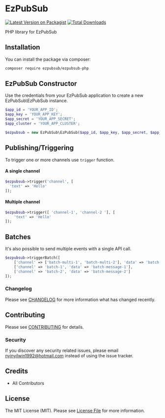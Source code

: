 # EzPubSub

[![Latest Version on Packagist](https://img.shields.io/packagist/v/ezpubsub/ezpubsub-php.svg?style=flat-square)](https://packagist.org/packages/ezpubsub/ezpubsub-php)
[![Total Downloads](https://img.shields.io/packagist/dt/ezpubsub/ezpubsub-php.svg?style=flat-square)](https://packagist.org/packages/ezpubsub/ezpubsub-php)

PHP library for EzPubSub

## Installation

You can install the package via composer:

```bash
composer require ezpubsub/ezpubsub-php
```

## EzPubSub Constructor
Use the credentials from your EzPubSub application to create a new EzPubSub\EzPubSub instance.
``` php
$app_id = 'YOUR_APP_ID';
$app_key = 'YOUR_APP_KEY';
$app_secret = 'YOUR_APP_SECRET';
$app_cluster = 'YOUR_APP_CLUSTER';

$ezpubsub = new EzPubSub\EzPubSub($app_id, $app_key, $app_secret, $app_cluster);
```

## Publishing/Triggering
To trigger one or more channels use ``trigger`` function.
#### A single channel
```php
$ezpubsub->trigger('channel', [
  'text' => 'Hello'
]);
```

#### Multiple channel
```php
$ezpubsub->trigger([ 'channel-1', 'channel-2 '], [
    'text' => 'Hello'
]);
```

## Batches
It's also possible to send multiple events with a single API call.
```php
$ezpubsub->triggerBatch([
    ['channel' => ['batch-multi-1', 'batch-multi-2'], 'data' => 'batch-multi-message'],
    ['channel' => 'batch-1', 'data' => 'batch-message-1'],
    ['channel' => 'batch-2', 'data' => 'batch-message-2']
]);
```

### Changelog

Please see [CHANGELOG](CHANGELOG.md) for more information what has changed recently.

## Contributing

Please see [CONTRIBUTING](CONTRIBUTING.md) for details.

### Security

If you discover any security related issues, please email nyinyilwin1992@hotmail.com instead of using the issue tracker.

## Credits

- All Contributors

## License

The MIT License (MIT). Please see [License File](LICENSE.md) for more information.
